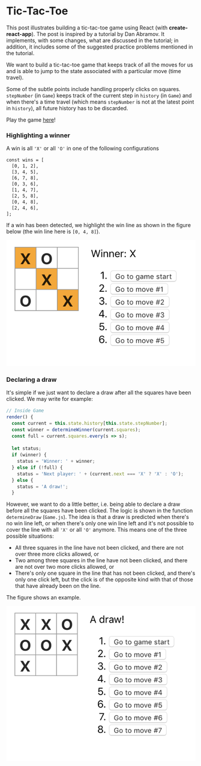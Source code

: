# Tic-Tac-Toe 

This post illustrates building a tic-tac-toe game using 
React (with **create-react-app**). 
The post is inspired by a tutorial by Dan Abramov. It implements, with 
some changes, what are discussed in the tutorial; in addition, 
it includes some of the suggested practice problems mentioned in the tutorial. 

We want to build a tic-tac-toe game that keeps track of all 
the moves for us and is able to jump to the state 
associated with a particular move (time travel). 

Some of the subtle points include handling properly clicks on squares. 
`stepNumber` (in `Game`) keeps track of the current step in `history` 
(in `Game`) and when there's 
a time travel (which means `stepNumber` is not at the latest point in `history`), 
all future history has to be discarded. 

Play the game [here](https://tuan-ng.github.io/tic-tac-toe/)! 

### Highlighting a winner 

A win is all `'X'` or all `'O'` in one of the following 
configurations 

```javasript
const wins = [
  [0, 1, 2],
  [3, 4, 5],
  [6, 7, 8],
  [0, 3, 6],
  [1, 4, 7],
  [2, 5, 8],
  [0, 4, 8],
  [2, 4, 6],
];
```

If a win has been detected, we highlight the win line as shown in the 
figure below (the win line here is `[0, 4, 8]`). 

![a win](/images/win.png)


### Declaring a draw 
It's simple if we just want to declare a draw after all the 
squares have been clicked. We may write for example: 


```javascript
// Inside Game
render() {
  const current = this.state.history[this.state.stepNumber];
  const winner = determineWinner(current.squares);
  const full = current.squares.every(s => s);

  let status;
  if (winner) {
    status = 'Winner: ' + winner;
  } else if (!full) {
    status = 'Next player: ' + (current.next === 'X' ? 'X' : 'O');
  } else {
    status = 'A draw!';
  }
```

However, we want to do a little better, i.e. being able to
declare a draw before all the squares have been clicked. 
The logic is shown in the function `determineDraw` (`Game.js`). 
The idea is 
that a draw is predicted when there's no win line left, or 
when there's only one win line left 
and it's not possible to cover the line with all `'X'` or all 
`'O'` anymore. This means one of the three possible situations: 

* All three squares in the line have not been clicked, and there are 
not over three more clicks allowed, or 
* Two among three squares in the line have not been clicked, and 
there are not over two more clicks allowed, or 
* There's only one square in the line that has not been clicked, and 
there's only one click left, but the click is of the opposite kind 
with that of those that have already been on the line. 

The figure shows an example. 

![a draw](/images/draw.png)


